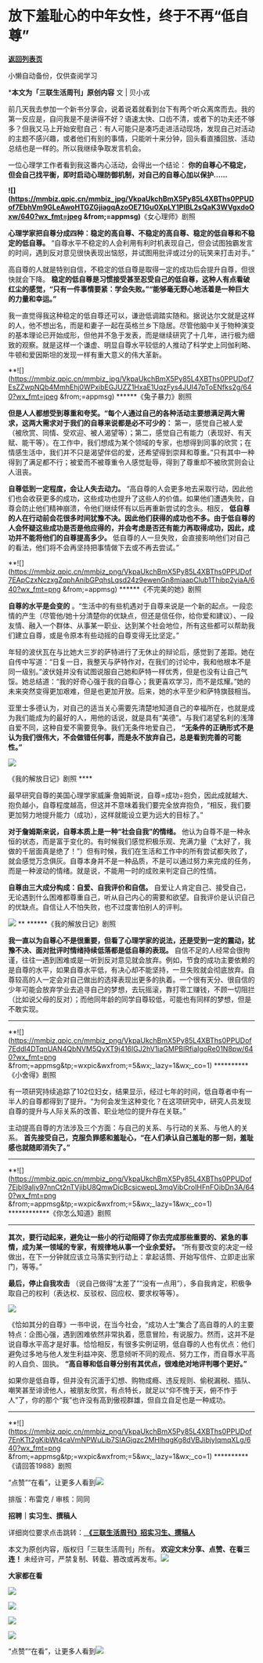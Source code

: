 # 放下羞耻心的中年女性，终于不再“低自尊”

[**返回列表页**](/gzh/三联生活周刊)

小懒自动备份，仅供查阅学习

***本文为「三联生活周刊」原创内容** 文 | 贝小戎

前几天我去参加一个新书分享会，说着说着就看到台下有两个听众离席而去。我的第一反应是，自问我是不是讲得不好？语速太快、口齿不清，或者下的功夫还不够多？但我又马上开始安慰自己：有人可能只是凑巧走进活动现场，发现自己对活动的主题不感兴趣，或者他们有别的事情，只能听十来分钟，回头看直播回放、活动总结也是一样的。所以我继续争取发言机会。

一位心理学工作者看到我这番内心活动，会得出一个结论： **你的自尊心不稳定，但会自己找平衡，即时启动心理防御机制，对自己的自尊心加以保护……**

**![](https://mmbiz.qpic.cn/mmbiz_jpg/VkpaUkchBmX5Py85L4XBThs0PPUDof7EbhVm9GLeAwoHTGZGjiagqAzoOE71Gu0XpLY1PIBL2sQaK3WVgxdoOxw/640?wx_fmt=jpeg
&from;=appmsg)**《女心理师》剧照

 **心理学家把自尊分成四种：稳定的高自尊、不稳定的高自尊、稳定的低自尊和不稳定的低自尊。**
“自尊水平不稳定的人会利用有利时机表现自己，但会试图独霸发言的时间，遇到反对意见很快表现出恼怒，并试图用批评或过分的玩笑来打击对手。”

高自尊的人就是特别自信，不稳定的低自尊是取得一定的成功后会提升自尊，但很快就会下降。
**稳定的低自尊是习惯接受甚至忍受自己的低自尊，这种人有点看破红尘的感觉，“只有一件事情要紧：学会失败。”“能够毫无野心地活着是一种巨大的力量和幸运。”**

我一直觉得我这种稳定的低自尊还可以，谦逊低调踏实随和。据说达尔文就是这样的人，他不想出名，而是和妻子一起在英格兰乡下隐居。尽管他脑中关于物种演变的基本理论已开始成形，但他并不急于发表，而是继续研究了十几年，进行极为细致的观察。就是这样一个谦虚、明显自尊水平较低的人推动了科学史上同伽利略、牛顿和爱因斯坦的发现一样有重大意义的伟大革新。

**![](https://mmbiz.qpic.cn/mmbiz_jpg/VkpaUkchBmX5Py85L4XBThs0PPUDof7EsZZwpNQb4MmhEhj0WPxibEGJUZZ1HxaE1UqzFys4JUI47pToENfks2g/640?wx_fmt=jpeg
&from;=appmsg) ******《兔子暴力》剧照

 **但是人人都想受到尊重和夸奖。“每个人通过自己的各种活动主要想满足两大需求，这两大需求对于我们的自尊来说都是必不可少的：**
第一，感觉自己被人爱（被欣赏、同情、受欢迎、被人渴望等）；第二，感觉自己有能力（表现好、有天赋、能干等）。在工作中，我们想成为某个领域的专家，也想得到同事的欣赏；在情感生活中，我们并不只是渴望伴侣的爱，还希望得到崇拜和尊重。”只有其中一种得到了满足都不行；被爱而不被尊重令人感觉耻辱，得到了尊重却不被欣赏则会让人沮丧。

 **自尊低到一定程度，会让人失去动力。**
“高自尊的人会更多地去采取行动，因此他们也会收获更多的成功，这些成功也提升了这些人的价值。如果他们遭遇失败，自尊会防止他们精神崩溃，令他们继续怀有以后再重新尝试的念头。相反，
**低自尊的人在行动前会花很多时间犹豫不决。因此他们获得的成功也不多。由于低自尊的人会怀疑这些成功是否是他应得的，并会考虑是否还有能力再取得成功，因此，成功并不能将他们的自尊提高多少。**
低自尊的人一旦失败，会直接影响他们对自己的看法，他们将不会再坚持把事情做下去或不再去尝试。”

**![](https://mmbiz.qpic.cn/mmbiz_png/VkpaUkchBmX5Py85L4XBThs0PPUDof7EApCzxNczxgZqphAnibGPqhsLqsd24z9ewenGn8miaapClub1Thibp2yiaA/640?wx_fmt=png
&from;=appmsg) ******《不完美的她》剧照

 **自尊的水平是会变的**
。“生活中的有些机遇对于自尊来说是一个新的起点。一段恋情的产生（尽管他/她十分清楚你的优缺点，但还是信任你，给你爱和建议）、一段友情、融入一个群体、从事某一职业、达到某个社会地位，所有这些都可以帮助我们建立自尊，或是令原本有些动摇的自尊变得无比坚定。”

年轻的波伏瓦在与比她大三岁的萨特进行了无休止的辩论后，感觉到了差距。她在自传中写道：“日复一日，我整天与萨特作对，在我们的讨论中，我和他根本不是同一级别。”波伏娃并没有试图说服自己她和萨特一样优秀，但是也没有让自己气馁。她总结道：“我的好奇心强于我的自尊心；我更喜欢学习，而不是炫耀。”她的未来突然变得更加艰难，但是也更加开放。后来，她的水平至少和萨特旗鼓相当。

亚里士多德认为，对自己的适当关心需要先清楚地知道自己的幸福所在，也就是成为我们能成为的最好的人，用他的话说，就是具有“美德”。与我们渴望名利的浅薄自爱不同，这种自爱不需要竞争。我们无条件地爱自己，
**“无条件的正确形式不是认为我们很伟大，不会做错任何事，而是永不放弃自己，总是看到完善的可能性。”**

![](https://mmbiz.qpic.cn/mmbiz_png/c2Sib3Mp7pOOwN9SibnhlBibvrNJIsoV83hH7tIlMEzJQxpV4E3UibGZic6aV3g6ejicaJH6KDNEibnA031y6UcKqPkmg/640?wx_fmt=png&from;=appmsg)

《我的解放日记》剧照 ****

最早研究自尊的美国心理学家威廉·詹姆斯说，自尊=成功÷抱负，因此成就越大、抱负越小，自尊程度越高，但这并不意味着我们要完全放弃抱负，“相反，我们要更加努力地提升能力（成功），这样就能设立更为远大的目标了。”

 **对于詹姆斯来说，自尊本质上是一种“社会自我”的情绪。**
他认为自尊不是一种永恒的状态，而是富于变化的。有时候我们感觉积极乐观、充满力量（“太好了，我做的千层面真是绝了！”）但有时候，我们在生活和工作中的所有尝试都失败了，就会感觉万念俱灰。自尊本身并不是一种品质，不是可以通过努力来完成的任务，而是一种波动的情绪。就是说，不能用一时的成败来判定自己的性情。

 **自尊由三大成分构成：自爱、自我评价和自信。**
自爱让人肯定自己、接受自己，无论遇到什么困难都尊重自己，听从自己内心的需要和欲望。自我评价是认识自己的优缺点。自信让人不怕失败，也不过度害怕别人的评判。

![](https://mmbiz.qpic.cn/mmbiz_png/c2Sib3Mp7pOOwN9SibnhlBibvrNJIsoV83hdafIgEibZbwc1AEFZoInicNHYsBlKjXTPUib8S7FbJR2OtyXvV9fTqbXA/640?wx_fmt=png&from;=appmsg)
** ******《我的解放日记》剧照

 **我一直以为自尊心不是很重要，但看了心理学家的说法，还是受到一定的震动，犹豫不决、面对批评时情绪持续低落都是低自尊的表现。**
自信不足的人经常会很拘谨，往往一遇到困难或是一听到反对意见就会放弃。例如，节食的成功主要依赖的是自尊的水平，如果自尊水平低，有决心却不能坚持，一旦失败就会彻底放弃。自尊较高的人一定会对自己做出的选择表现出更多的执着。一个很有天分、很自信的少年可能会放弃学业去追寻自己的梦想，去玩摇滚，靠打零工赚钱，不顾一切阻拦（比如说父母的反对）；而他同年龄的同学自尊较低，可能也有同样的梦想，但是不敢实现。

 ** **
**![](https://mmbiz.qpic.cn/mmbiz_png/VkpaUkchBmX5Py85L4XBThs0PPUDof7Eddl4DTqnUAN4QbNVM5QyXT9j416lGJ2hV1iaGMPBlRfiaIgoRe01N8pw/640?wx_fmt=png
&from;=appmsg&tp;=wxpic&wxfrom;=5&wx;_lazy=1&wx;_co=1) **********《小舍得》剧照

有一项研究持续追踪了102位妇女，结果显示，经过七年的时间，低自尊者中有一半人的自尊都得到了提升。“为何会发生这种变化？在这项研究中，研究人员发现自尊的提升与人际关系的改善、职业地位的提升存在关联。”

主动提高自尊的方法涉及三个方面：与自己的关系、与行动的关系、与他人的关系。
**首先接受自己，克服负罪感和羞耻心，“在人们承认自己羞耻的那一刻，羞耻感也就随即消失了。”**

 ** ** **
**![](https://mmbiz.qpic.cn/mmbiz_png/VkpaUkchBmX5Py85L4XBThs0PPUDof7EjbI9aIjv97nnCt2nTVjibU8QmwDicBcsicwepL3mqVibCroIHFnFOibDn3A/640?wx_fmt=png
&from;=appmsg&tp;=wxpic&wxfrom;=5&wx;_lazy=1&wx;_co=1) ************《你怎么知道》剧照
****

 **其次，要行动起来，避免让一些小的行动阻碍了你去完成那些重要的、紧急的事情，成为某一领域的专家，有规律地从事一个业余爱好。**
“所有要改变的决定一经做出，在下一分钟就应该立马落实到行动上：拿起话筒、开始写信件、立即走出家门，等等。”

 **最后，停止自我攻击** （说自己做得“太差了”“没有一点用”），多自我肯定，积极争取自己的权利（表达权、反驳权、回应权、要求权等等）。

![](https://mmbiz.qpic.cn/mmbiz_png/c2Sib3Mp7pOOwN9SibnhlBibvrNJIsoV83hI3pNjpMI25X9eFAJsCnhlcRb0qPibMsnw6Vx6GaNcwsWx89rHAEDXNw/640?wx_fmt=png&from;=appmsg)

《恰如其分的自尊》一书中说，在当今社会，“成功人士”集合了高自尊的人的主要特点：企图心强，遇到困难依然非常执着，愿意冒险，有说服力。然而，这并不是说自尊水平高才是好事。恰恰相反，有很多实例证明，低自尊的人也有优点：他们避免过多地与他人发生利益冲突、愿意倾听不同的观点、努力工作，而自尊水平高的人自负、固执。
**“高自尊和低自尊分别有其优点，很难绝对地评判哪个更好。”**

如果你是低自尊，但并没有沉湎于幻想、购物成瘾、违反规则、偷税漏税、插队、嘲笑甚至诽谤他人，被朋友欣赏，有点特长，就足以“仰不愧于天，俯不怍于人”了，你的那个“我”也许没有高到傲视群雄，但自立自足也是一种成功。

 ** **
**![](https://mmbiz.qpic.cn/mmbiz_png/VkpaUkchBmX5Py85L4XBThs0PPUDof7EnKTt2gKibWt4caVmNPWuLib7SIAGjqzc2MHlhqgKg8dVBJibjylqmqXLg/640?wx_fmt=png
&from;=appmsg&tp;=wxpic&wxfrom;=5&wx;_lazy=1&wx;_co=1) **********《请回答1988》剧照

“点赞”“在看”，让更多人看到![](https://mmbiz.qpic.cn/mmbiz_gif/c2Sib3Mp7pON9hkSZwdTibRHNZSMPyiapUCHJwlyoZVBC3SfmPmF0VKjkm3NiaToQloHFJ6icyicqZnqgXp6pSQJt5gg/640?wx_fmt=gif&from;=appmsg&wxfrom;=5&wx;_lazy=1&tp;=wxpic)  
  
  
  
  
  

排版：布雷克 / 审核：同同

  
 **招聘｜实习生、撰稿人**  

详细岗位要求点击跳转：[
**《三联生活周刊》招实习生、撰稿人**](http://mp.weixin.qq.com/s?__biz=MTc5MTU3NTYyMQ==&mid=2651136871&idx=3&sn=f1c0777fe9d31881e5dfca68ebc2937f&chksm=5907324d6e70bb5b3546dfe1c7b31b5fe05664bebbf36356ba9a1a352e0678444cad62875ad4&scene=21#wechat_redirect)

本文为原创内容，版权归「三联生活周刊」所有。 **欢迎文末分享、点赞、在看三连！**
未经许可，严禁复制、转载、篡改或再发布。![](https://mmbiz.qpic.cn/sz_mmbiz_png/Gg7Qtoh7Aic9ZTmAdCc80b4nD7xicgPt863QWU7oNswDx19XrjfTtSl8QwatY2EEZGuNd1WRRiapDZjcDhTnNYmBg/640?wx_fmt=other&wxfrom;=5&wx;_lazy=1&wx;_co=1&retryload;=1&tp;=webp)

 **大家都在看**

  
[![](https://mmbiz.qpic.cn/mmbiz_png/c2Sib3Mp7pOODFErF3uHNzwKnqBm1S6F4vAWQ70AKmTxXnwialQs7hxpeAdFJhI0YbbFch9WAeTUzlSfv8J6fFgg/640?wx_fmt=png&from;=appmsg&wxfrom;=5&wx;_lazy=1&wx;_co=1&tp;=wxpic)](http://mp.weixin.qq.com/s?__biz=MTc5MTU3NTYyMQ==&mid=2651393633&idx=1&sn=91a2b29f5a3ff7067671f05c054a4477&chksm=590b1f4b6e7c965d953bbcda007417469112a5b1b969040ceb2951eca704fef7668e0595ac41&scene=21#wechat_redirect)

[![](https://mmbiz.qpic.cn/mmbiz_jpg/c2Sib3Mp7pOOjeNEaiaISXVQYHDV5Ttjqibrh2748ib4lwCmtC1YF2hYsVwbdBicSglgvW6ibAb6Jy8TMoaWZGtOARxA/640?wx_fmt=jpeg&from;=appmsg&tp;=wxpic&wxfrom;=5&wx;_lazy=1&wx;_co=1)](http://mp.weixin.qq.com/s?__biz=MTc5MTU3NTYyMQ==&mid=2651396106&idx=1&sn=c5f60786c1b6541f158371fb216b9c12&chksm=590b09206e7c80367e4c389e29ba21ba4a28e8aafb7f764baf15187f4a6bb9a727b86a89601e&scene=21#wechat_redirect)

  

![](https://mmbiz.qpic.cn/sz_mmbiz_png/Gg7Qtoh7Aic9ZTmAdCc80b4nD7xicgPt86k1kgpU51hWCHjV92ryhVW35PLCvLhxLw9XDhXjgeDyZhHSx5EbRcfg/640?wx_fmt=other&wxfrom;=5&wx;_lazy=1&wx;_co=1&retryload;=1&tp;=webp)

  

[![](https://mmbiz.qpic.cn/mmbiz_jpg/c2Sib3Mp7pOOjeNEaiaISXVQYHDV5Ttjqib9hwibgosEW02odMDJFibTUiaoyibM18amYt9ftRjj6WAwCT9etI1DDkA1g/640?wx_fmt=jpeg&from;=appmsg&wxfrom;=13&tp;=wxpic)]()

  
  
“点赞”“在看”，让更多人看到![](https://mmbiz.qpic.cn/mmbiz_gif/c2Sib3Mp7pON9hkSZwdTibRHNZSMPyiapUCHJwlyoZVBC3SfmPmF0VKjkm3NiaToQloHFJ6icyicqZnqgXp6pSQJt5gg/640?wx_fmt=gif&from;=appmsg&wxfrom;=13&wx;_lazy=1&tp;=wxpic)


